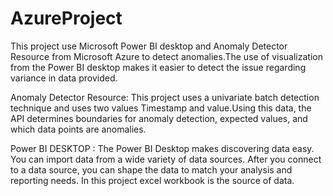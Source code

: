 # AzureProject

This project use Microsoft Power BI desktop and Anomaly Detector Resource from Microsoft Azure to detect anomalies.The use of visualization from the Power BI desktop makes it easier to detect the issue regarding variance in data provided.

Anomaly Detector Resource:
    This project uses a univariate batch detection technique and uses two values Timestamp and value.Using this data, the API determines boundaries for anomaly detection, expected values, and which data points are anomalies.
    
Power BI DESKTOP :
    The Power BI Desktop makes discovering data easy. You can import data from a wide variety of data sources. After you connect to a data source, you can shape the data to match your analysis and reporting needs.
    In this project excel workbook is the  source of data.
